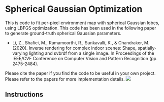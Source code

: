 # Spherical Gaussian Optimization
This is code to fit per-pixel environment map with spherical Gaussian lobes, using LBFGS optimization. This code has been used in the following paper to generate ground-truth spherical Gaussian parameters.
* Li, Z., Shafiei, M., Ramamoorthi, R., Sunkavalli, K., & Chandraker, M. (2020). Inverse rendering for complex indoor scenes: Shape, spatially-varying lighting and svbrdf from a single image. In Proceedings of the IEEE/CVF Conference on Computer Vision and Pattern Recognition (pp. 2475-2484).

Please cite the paper if you find the code to be useful in your own project. Please refer to the papers for more implementation details. 
![](http://cseweb.ucsd.edu/~viscomp/projects/CVPR20InverseIndoor/github/sphericalGaussian.png)

## Instructions


